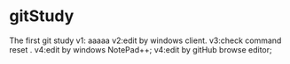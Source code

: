 # gitStudy
The first git study 
v1: aaaaa
v2:edit by windows client.
v3:check command reset .
v4:edit by windows NotePad++;
v4:edit by gitHub browse editor;